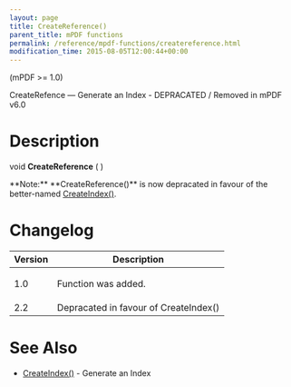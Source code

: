 ```yaml
---
layout: page
title: CreateReference()
parent_title: mPDF functions
permalink: /reference/mpdf-functions/createreference.html
modification_time: 2015-08-05T12:00:44+00:00
---
```


(mPDF >= 1.0)

CreateRefence — Generate an Index - DEPRACATED / Removed in mPDF v6.0

# Description

void **CreateReference** ( )

<div class="alert alert-info" role="alert">**Note:** **CreateReference()** is now depracated in favour of the better-named <a href="{{ "/reference/mpdf-functions/createindex.html" | prepend: site.baseurl }}">CreateIndex()</a>. </div>

# Changelog

<table class="table"> <thead>
<tr> <th>Version</th><th>Description</th> </tr>
</thead> <tbody>
<tr>
<td>1.0</td>
<td>

Function was added.

</td>
</tr>
<tr>
<td>2.2</td>
<td>Depracated in favour of CreateIndex()</td>
</tr>
</tbody> </table>

# See Also

<ul>
<li class="manual_boxlist"><a href="{{ "/reference/mpdf-functions/createindex.html" | prepend: site.baseurl }}">CreateIndex()</a> - Generate an Index</li>
</ul>
